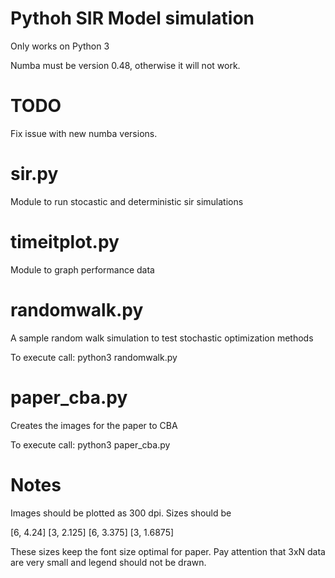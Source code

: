 Pythoh SIR Model simulation
===========================

Only works on Python 3

Numba must be version 0.48, otherwise it will not work.

# TODO

Fix issue with new numba versions.

# sir.py

Module to run stocastic and deterministic sir simulations

# timeitplot.py

Module to graph performance data 

# randomwalk.py

A sample random walk simulation to test stochastic optimization methods

To execute call:  python3 randomwalk.py


# paper_cba.py

Creates the images for the paper to CBA

To execute call:  python3 paper_cba.py

# Notes

Images should be plotted as 300 dpi. Sizes should be

  [6, 4.24]
  [3, 2.125]
  [6, 3.375]
  [3, 1.6875]

These sizes keep the font size optimal for paper. Pay attention that 3xN data
are very small and legend should not be drawn.
